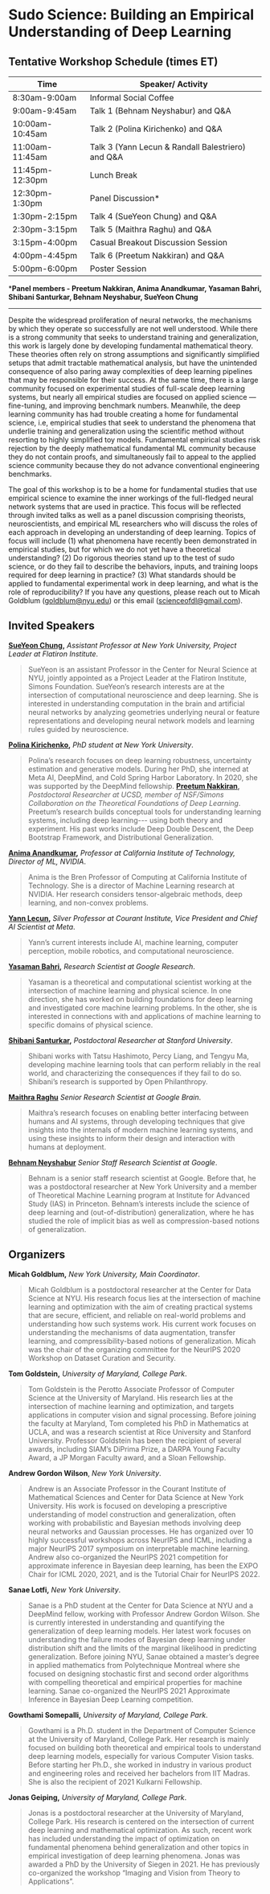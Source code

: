 # Sudo Science: Building an Empirical Understanding of Deep Learning

## Tentative Workshop Schedule (times ET)


| Time    	| Speaker/ Activity   	     | 
|---------	|-----------	     |
| 8:30am-9:00am 	| Informal Social Coffee	     | 
| 9:00am-9:45am    | Talk 1 (Behnam Neyshabur) and Q&A | 
|10:00am-10:45am |  Talk 2 (Polina Kirichenko) and Q&A |
| 11:00am-11:45am |Talk 3 (Yann Lecun & Randall Balestriero) and Q&A |
| 11:45pm-12:30pm| Lunch Break |
| 12:30pm-1:30pm |Panel Discussion* |
|1:30pm-2:15pm | Talk 4 (SueYeon Chung) and Q&A |
|2:30pm-3:15pm |Talk 5 (Maithra Raghu) and Q&A |
|3:15pm-4:00pm | Casual Breakout Discussion Session |
|4:00pm-4:45pm | Talk 6 (Preetum Nakkiran) and Q&A |
|5:00pm-6:00pm | Poster Session | 

***Panel members - Preetum Nakkiran, Anima Anandkumar, Yasaman Bahri, Shibani Santurkar, Behnam Neyshabur, SueYeon Chung**

----

Despite the widespread proliferation of neural networks, the mechanisms by which they operate so successfully are not well understood.  While there is a strong community that seeks to understand training and generalization, this work is largely done by developing fundamental mathematical theory. These theories often rely on strong assumptions and significantly simplified setups that admit tractable mathematical analysis, but have the unintended consequence of also paring away complexities of deep learning pipelines that may be responsible for their success.  At the same time, there is a large community focused on experimental studies of full-scale deep learning systems, but nearly all empirical studies are focused on applied science — fine-tuning, and improving benchmark numbers. Meanwhile, the deep learning community has had trouble creating a home for fundamental science, i.e, empirical studies that seek to understand the phenomena that underlie training and generalization using the scientific method without resorting to highly simplified toy models.  Fundamental empirical studies risk rejection by the deeply mathematical fundamental ML community because they do not contain proofs, and simultaneously fail to appeal to the applied science community because they do not advance conventional engineering benchmarks.  

The goal of this workshop is to be a home for fundamental studies that use empirical science to examine the inner workings of the full-fledged neural network systems that are used in practice.  This focus will be reflected through invited talks as well as a panel discussion comprising theorists, neuroscientists, and empirical ML researchers who will discuss the roles of each approach in developing an understanding of deep learning.  Topics of focus will include (1) what phenomena have recently been demonstrated in empirical studies, but for which we do not yet have a theoretical understanding? (2) Do rigorous theories stand up to the test of sudo science, or do they fail to describe the behaviors, inputs, and training loops required for deep learning in practice? (3) What standards should be applied to fundamental experimental work in deep learning, and what is the role of reproducibility? If you have any questions, please reach out to Micah Goldblum (<goldblum@nyu.edu>) or this email (<scienceofdl@gmail.com>).


## Invited Speakers

**[SueYeon Chung](),** _Assistant Professor at New York University, Project Leader at Flatiron Institute_.
>SueYeon is an assistant Professor in the Center for Neural Science at NYU,  jointly appointed as a Project Leader at the Flatiron Institute, Simons Foundation. SueYeon’s research interests are at the intersection of computational neuroscience and deep learning. She is interested in understanding computation in the brain and artificial neural networks by analyzing geometries underlying neural or feature representations and developing neural network models and learning rules guided by neuroscience.

**[Polina Kirichenko](),** _PhD student at New York University_.
>Polina’s research focuses on deep learning robustness, uncertainty estimation and generative models. During her PhD, she interned at Meta AI, DeepMind, and Cold Spring Harbor Laboratory. In 2020, she was supported by the DeepMind fellowship.
**[Preetum Nakkiran](),** _Postdoctoral Researcher at UCSD, member of NSF/Simons Collaboration on the Theoretical Foundations of Deep Learning_.
>Preetum’s research builds conceptual tools for understanding learning systems, including deep learning--- using both theory and experiment. His past works include Deep Double Descent, the Deep Bootstrap Framework, and Distributional Generalization.

**[Anima Anandkumar](),** _Professor at California Institute of Technology, Director of ML, NVIDIA_.
>Anima is the Bren Professor of Computing at California Institute of Technology. She is a director of Machine Learning research at NVIDIA. Her research considers tensor-algebraic methods, deep learning, and non-convex problems.

**[Yann Lecun](),** _Silver Professor at Courant Institute, Vice President and Chief AI Scientist at Meta_.
> Yann’s current interests include AI, machine learning, computer perception, mobile robotics, and computational neuroscience. 

**[Yasaman Bahri](),** _Research Scientist at Google Research_.
>Yasaman is a theoretical and computational scientist working at the intersection of machine learning and physical science. In one direction, she has worked on building foundations for deep learning and investigated core machine learning problems. In the other, she is interested in connections with and applications of machine learning to specific domains of physical science.

**[Shibani Santurkar](),** _Postdoctoral Researcher at Stanford University_.
>Shibani works with Tatsu Hashimoto, Percy Liang, and Tengyu Ma, developing machine learning tools that can perform reliably in the real world, and characterizing the consequences if they fail to do so. Shibani’s research is supported by Open Philanthropy.

**[Maithra Raghu]()** _Senior Research Scientist at Google Brain_.
>Maithra’s research focuses on enabling better interfacing between humans and AI systems, through developing techniques that give insights into the internals of modern machine learning systems, and using these insights to inform their design and interaction with humans at deployment.

**[Behnam Neyshabur]()** _Senior Staff Research Scientist at Google_.
>Behnam is a senior staff research scientist at Google. Before that, he was a postdoctoral researcher at New York University and a member of Theoretical Machine Learning program at Institute for Advanced Study (IAS) in Princeton. Behnam’s interests include the science of deep learning and (out-of-distribution) generalization, where he has studied the role of implicit bias as well as compression-based notions of generalization.


## Organizers

**Micah Goldblum,** _New York University, Main Coordinator_.
> Micah Goldblum is a postdoctoral researcher at the Center for Data Science at NYU.  His research focus lies at the intersection of machine learning and optimization with the aim of creating practical systems that are secure, efficient, and reliable on real-world problems and understanding how such systems work. His current work focuses on understanding the mechanisms of data augmentation, transfer learning, and compressibility-based notions of generalization.  Micah was the chair of the organizing committee for the NeurIPS 2020 Workshop on Dataset Curation and Security.

**Tom Goldstein,** _University of Maryland, College Park_.
>Tom Goldstein is the Perotto Associate Professor of Computer Science at the University of Maryland.  His research lies at the intersection of machine learning and optimization, and targets applications in computer vision and signal processing. Before joining the faculty at Maryland, Tom completed his PhD in Mathematics at UCLA, and was a research scientist at Rice University and Stanford University. Professor Goldstein has been the recipient of several awards, including SIAM’s DiPrima Prize, a DARPA Young Faculty Award, a JP Morgan Faculty award, and a Sloan Fellowship.

**Andrew Gordon Wilson**, _New York University_.
>Andrew is an Associate Professor in the Courant Institute of Mathematical Sciences and Center for Data Science at New York University. His work is focused on developing a prescriptive understanding of model construction and generalization, often working with probabilistic and Bayesian methods involving deep neural networks and Gaussian processes. He has organized over 10 highly successful workshops across NeurIPS and ICML, including a major NeurIPS 2017 symposium on interpretable machine learning. Andrew also co-organized the NeurIPS 2021 competition for approximate inference in Bayesian deep learning, has been the EXPO Chair for ICML 2020, 2021, and is the Tutorial Chair for NeurIPS 2022.

**Sanae Lotfi,** _New York University_.
> Sanae is a PhD student at the Center for Data Science at NYU and a DeepMind fellow, working with Professor Andrew Gordon Wilson. She is currently interested in understanding and quantifying the generalization of deep learning models. Her latest work focuses on understanding the failure modes of Bayesian deep learning under distribution shift and the limits of the marginal likelihood in predicting generalization. Before joining NYU, Sanae obtained a master’s degree in applied mathematics from Polytechnique Montreal where she focused on designing stochastic first and second order algorithms with compelling theoretical and empirical properties for machine learning. Sanae co-organized the NeurIPS 2021 Approximate Inference in Bayesian Deep Learning competition. 

**Gowthami Somepalli,** _University of Maryland, College Park_.
> Gowthami is a Ph.D. student in the Department of Computer Science at the University of Maryland, College Park. Her research is mainly focused on building both theoretical and empirical tools to understand deep learning models, especially for various Computer Vision tasks. Before starting her Ph.D., she worked in industry in various product and engineering roles and received her bachelors from IIT Madras. She is also the recipient of 2021 Kulkarni Fellowship.

**Jonas Geiping,** _University of Maryland, College Park_.
> Jonas is a postdoctoral researcher at the University of Maryland, College Park. His research is centered on the intersection of current deep learning and mathematical optimization. As such, recent work has included understanding the impact of optimization on fundamental phenomena behind generalization and other topics in empirical investigation of deep learning phenomena. Jonas was awarded a PhD by the University of Siegen in 2021. He has previously co-organized the workshop  “Imaging and Vision from Theory to Applications”.


